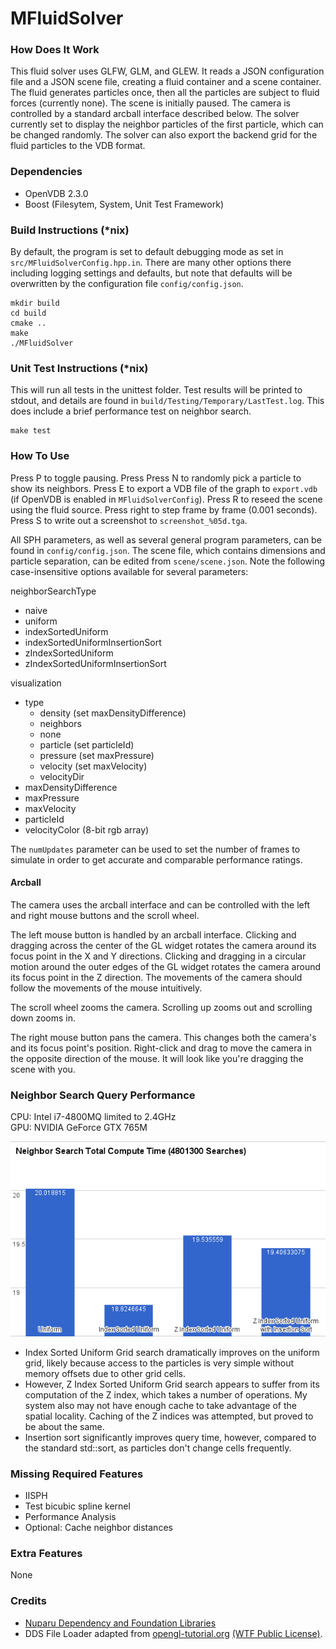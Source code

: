# MFluidSolver #
### How Does It Work ###
This fluid solver uses GLFW, GLM, and GLEW. It reads a JSON configuration file
and a JSON scene file, creating a fluid container and a scene container. The
fluid generates particles once, then all the particles are subject to fluid
forces (currently none). The scene is initially paused. The camera is controlled
by a standard arcball interface described below. The solver currently set to
display the neighbor particles of the first particle, which can be changed
randomly. The solver can also export the backend grid for the fluid particles to
the VDB format.

### Dependencies ###

- OpenVDB 2.3.0
- Boost (Filesytem, System, Unit Test Framework)

### Build Instructions (*nix) ###
By default, the program is set to default debugging mode as set in
`src/MFluidSolverConfig.hpp.in`. There are many other options there including
logging settings and defaults, but note that defaults will be overwritten by
the configuration file `config/config.json`.

    mkdir build
    cd build
    cmake ..
    make
    ./MFluidSolver

### Unit Test Instructions (*nix) ###
This will run all tests in the unittest folder. Test results will be printed
to stdout, and details are found in `build/Testing/Temporary/LastTest.log`.
This does include a brief performance test on neighbor search.

    make test

### How To Use ###
Press P to toggle pausing. Press Press N to randomly pick a particle to show
its neighbors. Press E to export a VDB file of the graph to `export.vdb` (if
OpenVDB is enabled in `MFluidSolverConfig`). Press R to reseed the scene
using the fluid source. Press right to step frame by frame (0.001 seconds).
Press S to write out a screenshot to `screenshot_%05d.tga`.

All SPH parameters, as well as several general program parameters, can be found
in `config/config.json`. The scene file, which contains dimensions and particle
separation, can be edited from `scene/scene.json`. Note the following
case-insensitive options available for several parameters:

neighborSearchType

- naive
- uniform
- indexSortedUniform
- indexSortedUniformInsertionSort
- zIndexSortedUniform
- zIndexSortedUniformInsertionSort

visualization
- type
    - density (set maxDensityDifference)
    - neighbors
    - none
    - particle (set particleId)
    - pressure (set maxPressure)
    - velocity (set maxVelocity)
    - velocityDir
- maxDensityDifference
- maxPressure
- maxVelocity
- particleId
- velocityColor (8-bit rgb array)

The `numUpdates` parameter can be used to set the number of frames to simulate
in order to get accurate and comparable performance ratings.

#### Arcball ####
The camera uses the arcball interface and can be controlled with the left and
right mouse buttons and the scroll wheel.

The left mouse button is handled by an arcball interface. Clicking and dragging
across the center of the GL widget rotates the camera around its focus point in
the X and Y directions. Clicking and dragging in a circular motion around the
outer edges of the GL widget rotates the camera around its focus point in the Z
direction. The movements of the camera should follow the movements of the mouse
intuitively.

The scroll wheel zooms the camera. Scrolling up zooms out and scrolling down
zooms in.

The right mouse button pans the camera. This changes both the camera's and its
focus point's position. Right-click and drag to move the camera in the opposite
direction of the mouse. It will look like you're dragging the scene with you.

### Neighbor Search Query Performance ###
CPU: Intel i7-4800MQ limited to 2.4GHz<br />
GPU: NVIDIA GeForce GTX 765M

![Exponential Improvement with Uniform Grid over Naive Neighbor Search](images/nsPerfGraph1.png?raw=true "The uniform grid neighbor search dramatically reduces search time to O(n).")

- Index Sorted Uniform Grid search dramatically improves on the uniform grid,
likely because access to the particles is very simple without memory offsets
due to other grid cells.
- However, Z Index Sorted Uniform Grid search appears to suffer from its
computation of the Z index, which takes a number of operations. My system also
may not have enough cache to take advantage of the spatial locality. Caching of
the Z indices was attempted, but proved to be about the same.
- Insertion sort significantly improves query time, however, compared to the
standard std::sort, as particles don't change cells frequently.

### Missing Required Features ###

- IISPH
- Test bicubic spline kernel
- Performance Analysis
- Optional: Cache neighbor distances

### Extra Features ###
None

### Credits ###
- [Nuparu Dependency and Foundation Libraries](https://github.com/betajippity/Nuparu)
- DDS File Loader adapted from [opengl-tutorial.org](http://www.opengl-tutorial.org/beginners-tutorials/tutorial-5-a-textured-cube/) [(WTF Public License)](http://www.wtfpl.net/).
